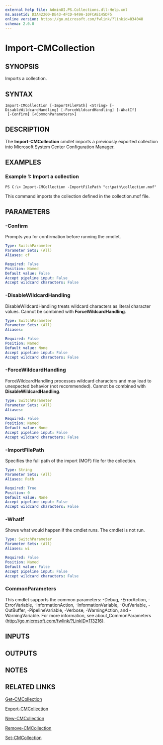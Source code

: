 ```yaml
---
external help file: AdminUI.PS.Collections.dll-Help.xml
ms.assetid: D3A42200-DE43-4FCD-949A-10FCAE145DF5
online version: https://go.microsoft.com/fwlink/?linkid=834048
schema: 2.0.0
---
```


# Import-CMCollection

## SYNOPSIS
Imports a collection.

## SYNTAX

```
Import-CMCollection [-ImportFilePath] <String> [-DisableWildcardHandling] [-ForceWildcardHandling] [-WhatIf]
 [-Confirm] [<CommonParameters>]
```

## DESCRIPTION
The **Import-CMCollection** cmdlet imports a previously exported collection into Microsoft System Center Configuration Manager.

## EXAMPLES

### Example 1: Import a collection
```
PS C:\> Import-CMCollection -ImportFilePath "c:\path\collection.mof"
```

This command imports the collection defined in the collection.mof file.

## PARAMETERS

### -Confirm
Prompts you for confirmation before running the cmdlet.

```yaml
Type: SwitchParameter
Parameter Sets: (All)
Aliases: cf

Required: False
Position: Named
Default value: False
Accept pipeline input: False
Accept wildcard characters: False
```

### -DisableWildcardHandling
DisableWildcardHandling treats wildcard characters as literal character values. Cannot be combined with **ForceWildcardHandling**.

```yaml
Type: SwitchParameter
Parameter Sets: (All)
Aliases: 

Required: False
Position: Named
Default value: None
Accept pipeline input: False
Accept wildcard characters: False
```

### -ForceWildcardHandling
ForceWildcardHandling processes wildcard characters and may lead to unexpected behavior (not recommended). Cannot be combined with **DisableWildcardHandling**.

```yaml
Type: SwitchParameter
Parameter Sets: (All)
Aliases: 

Required: False
Position: Named
Default value: None
Accept pipeline input: False
Accept wildcard characters: False
```

### -ImportFilePath
Specifies the full path of the import (MOF) file for the collection.

```yaml
Type: String
Parameter Sets: (All)
Aliases: Path

Required: True
Position: 0
Default value: None
Accept pipeline input: False
Accept wildcard characters: False
```

### -WhatIf
Shows what would happen if the cmdlet runs.
The cmdlet is not run.

```yaml
Type: SwitchParameter
Parameter Sets: (All)
Aliases: wi

Required: False
Position: Named
Default value: False
Accept pipeline input: False
Accept wildcard characters: False
```

### CommonParameters
This cmdlet supports the common parameters: -Debug, -ErrorAction, -ErrorVariable, -InformationAction, -InformationVariable, -OutVariable, -OutBuffer, -PipelineVariable, -Verbose, -WarningAction, and -WarningVariable. For more information, see about_CommonParameters (http://go.microsoft.com/fwlink/?LinkID=113216).

## INPUTS

## OUTPUTS

## NOTES

## RELATED LINKS

[Get-CMCollection](./Get-CMCollection.md)

[Export-CMCollection](./Export-CMCollection.md)

[New-CMCollection](./New-CMCollection.md)

[Remove-CMCollection](./Remove-CMCollection.md)

[Set-CMCollection](./Set-CMCollection.md)


